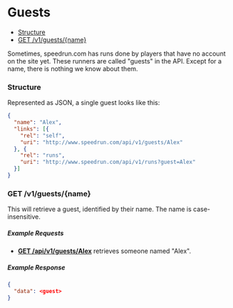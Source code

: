 # Guests

* [Structure](#structure)
* [GET /v1/guests/{name}](#get-v1guestsname)

Sometimes, speedrun.com has runs done by players that have no account on the site yet. These runners
are called "guests" in the API. Except for a name, there is nothing we know about them.

### Structure

Represented as JSON, a single guest looks like this:

```json
{
  "name": "Alex",
  "links": [{
    "rel": "self",
    "uri": "http://www.speedrun.com/api/v1/guests/Alex"
  }, {
    "rel": "runs",
    "uri": "http://www.speedrun.com/api/v1/runs?guest=Alex"
  }]
}
```

### GET /v1/guests/{name}

This will retrieve a guest, identified by their name. The name is case-insensitive.

##### Example Requests

* [**GET /api/v1/guests/Alex**](http://www.speedrun.com/api/v1/guests/Alex) retrieves someone named
  "Alex".

##### Example Response

```json
{
  "data": <guest>
}
```

